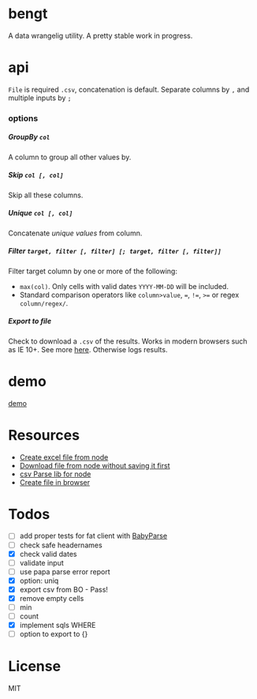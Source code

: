 # bengt
A data wrangelig utility. A pretty stable work in progress.

# api
`File` is required `.csv`, concatenation is default. Separate columns by `,` and multiple inputs by `;`

### options

##### GroupBy `col`
A column to group all other values by.

##### Skip `col [, col]`
Skip all these columns.

##### Unique `col [, col]`
Concatenate *unique values* from column.

##### Filter `target, filter [, filter] [; target, filter [, filter]]`
Filter target column by one or more of the following:
- `max(col)`. Only cells with valid dates `YYYY-MM-DD` will be included.
- Standard comparison operators like `column>value`, `=`, `!=`, `>=` or regex `column/regex/`.

##### Export to file
Check to download a `.csv` of the results. Works in modern browsers such as IE 10+. See more [here](https://github.com/eligrey/FileSaver.js/). Otherwise logs results.

# demo
[demo](http://s.codepen.io/KarlPokus/debug/7a796f207bb216bfeb286bdc2337dab0)

# Resources
- [Create excel file from node](http://stackoverflow.com/questions/17450412/how-to-create-an-excel-file-with-nodejs)
- [Download file from node without saving it first](http://expressjs.com/en/api.html#res.attachment)
- [csv Parse lib for node](http://csv.adaltas.com/parse/)
- [Create file in browser](http://stackoverflow.com/questions/3665115/create-a-file-in-memory-for-user-to-download-not-through-server)

# Todos
- [ ] add proper tests for fat client with [BabyParse](https://github.com/Rich-Harris/BabyParse)
- [ ] check safe headernames
- [x] check valid dates
- [ ] validate input
- [ ] use papa parse error report
- [x] option: uniq
- [x] export csv from BO - Pass!
- [x] remove empty cells
- [ ] min
- [ ] count
- [x] implement sqls WHERE
- [ ] option to export to {}

# License
MIT
